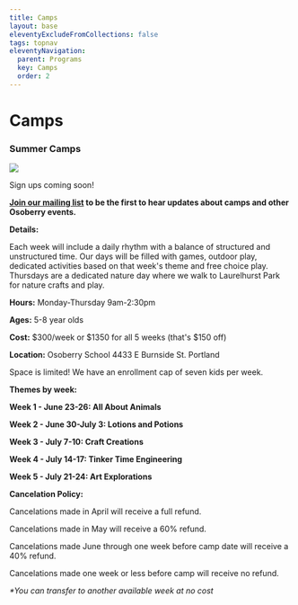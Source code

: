 ```yaml
---
title: Camps
layout: base
eleventyExcludeFromCollections: false
tags: topnav
eleventyNavigation:
  parent: Programs
  key: Camps
  order: 2
---
```

# Camps[](https://forms.gle/xDs5WH5QiydoBrDaA)[](https://forms.gle/VVFZPs4S5x8KHENe8)

### Summer Camps

![](/assets/uploads/copy-of-tinker-time-workshop.png)

Sign ups coming soon!

**[Join ](http://eepurl.com/iOiTlM)[our mailing list](http://eepurl.com/iOiTlM) to be the first to hear updates about camps and other Osoberry events.**

**Details:** 

Each week will include a daily rhythm with a balance of structured and unstructured time. Our days will be filled with games, outdoor play, dedicated activities based on that week's theme and free choice play. Thursdays are a dedicated nature day where we walk to Laurelhurst Park for nature crafts and play. 

**Hours:** Monday-Thursday 9am-2:30pm 

**Ages:** 5-8 year olds

**Cost:** $300/week or $1350 for all 5 weeks (that's $150 off) 

**Location:** Osoberry School 4433 E Burnside St. Portland

Space is limited! We have an enrollment cap of seven kids per week. 

**Themes by week:**

**Week 1 - June 23-26: All About Animals**

**Week 2 - June 30-July 3: Lotions and Potions**

**Week 3 - July 7-10: Craft Creations**

**Week 4 - July 14-17: Tinker Time Engineering**

**Week 5 - July 21-24: Art Explorations**

**Cancelation Policy:** 

Cancelations made in April will receive a full refund.

Cancelations made in May will receive a 60% refund.

Cancelations made June through one week before camp date will receive a 40% refund.

Cancelations made one week or less before camp will receive no refund. 

*\*You can transfer to another available week at no cost*
